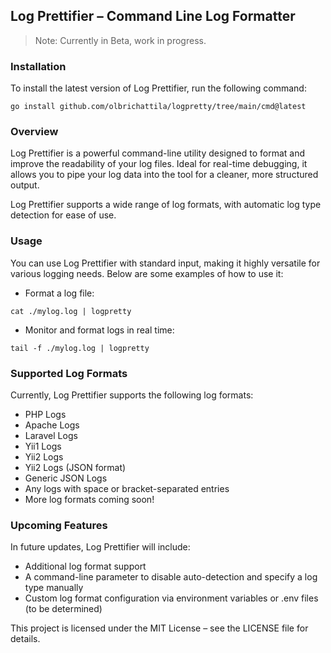 ## Log Prettifier – Command Line Log Formatter

> Note: Currently in Beta, work in progress.

### Installation
To install the latest version of Log Prettifier, run the following command:
```
go install github.com/olbrichattila/logpretty/tree/main/cmd@latest
```

### Overview

Log Prettifier is a powerful command-line utility designed to format and improve the readability of your log files. Ideal for real-time debugging, it allows you to pipe your log data into the tool for a cleaner, more structured output.

Log Prettifier supports a wide range of log formats, with automatic log type detection for ease of use.

### Usage

You can use Log Prettifier with standard input, making it highly versatile for various logging needs. Below are some examples of how to use it:

* Format a log file:
```
cat ./mylog.log | logpretty
```

* Monitor and format logs in real time:
```
tail -f ./mylog.log | logpretty
```

### Supported Log Formats
Currently, Log Prettifier supports the following log formats:

- PHP Logs
- Apache Logs
- Laravel Logs
- Yii1 Logs
- Yii2 Logs
- Yii2 Logs (JSON format)
- Generic JSON Logs
- Any logs with space or bracket-separated entries
- More log formats coming soon!

### Upcoming Features
In future updates, Log Prettifier will include:
- Additional log format support
- A command-line parameter to disable auto-detection and specify a log type manually
- Custom log format configuration via environment variables or .env files (to be determined)

This project is licensed under the MIT License – see the LICENSE file for details.